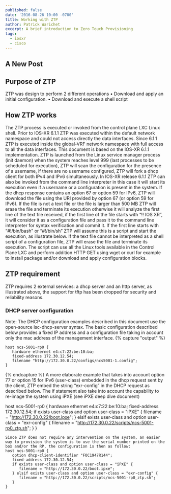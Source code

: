 ```yaml
---
published: false
date: '2016-08-26 10:00 -0700'
title: Working with ZTP
author: Patrick Warichet
excerpt: A brief introduction to Zero Touch Provisioning
tags:
  - iosxr
  - cisco
---
```

## A New Post
## Purpose of ZTP
ZTP was design to perform 2 different operations
•	Download and apply an initial configuration.
•	Download and execute a shell script

## How ZTP works
The ZTP process is executed or invoked from the control plane LXC Linux shell. Prior to IOS-XR 6.1.1 ZTP was executed within the default network namespace and could not access directly the data interfaces. Since 6.1.1 ZTP is executed inside the global-VRF network namespace with full access to all the data interfaces. This document is based on the IOS-XR 6.1.1 implementation.
ZTP is launched from the Linux service manager process (init daemon) when the system reaches level 999 (last processes to be scheduled for execution), ZTP will scan the configuration for the presence of a username, if there are no username configured,  ZTP will fork a dhcp client for both IPv4 and IPv6 simultaneously.
In IOS-XR release 6.1.1 ZTP can also be invoked from the command line interpreter in this case it will start its execution even if a username or a configuration is present in the system. 
If the dhcp response contains an option 67 or option 59 for IPv6, ZTP will download the file using the URI provided by option 67 (or option 59 for IPv6). If the file is not a text file or the file is larger than 500 MB ZTP will erase the file and terminate its execution otherwise it will analyze the first line of the text file received, if the first line of the file starts with “!! IOS XR”, it will consider it as a configuration file and pass it to the command line interpreter for syntax verification and commit it. If the first line starts with “#!/bin/bash” or “#!/bin/sh” ZTP will assume this is a script and start the execution, as illustrate below. If the text file cannot be interpreted as a shell script of a configuration file, ZTP will erase the file and terminate its execution.
The script can use all the Linux tools available in the Control Plane LXC and perform addition HTTP GET using wget or curl for example to install package and/or download and apply configuration blocks. 

## ZTP requirement
ZTP requires 2 external services: a dhcp server and an http server, as illustrated above, the support for tftp has been dropped for security and reliability reasons.

### DHCP server configuration
Note: The DHCP configuration examples described in this document use the open-source isc-dhcp-server syntax.
The basic configuration described below provides a fixed IP address and a configuration file taking in account only the mac address of the management interface.
{% capture "output" %}
```
host ncs-5001-rp0 {
   hardware ethernet e4:c7:22:be:10:ba;
   fixed-address 172.30.12.54;
   filename "http://172.30.0.22/configs/ncs5001-1.config";
}
```
{% endcapture %}
A more elaborate example that takes into account option 77 or option 15 for IPv6 (user-class) embedded in the dhcp request sent by the client, ZTP embed the string “exr-config” in the DHCP request as described below. The if statement also take into account the capability to re-image the system using iPXE (see iPXE deep dive document)

host ncs-5001-rp0 {
   hardware ethernet e4:c7:22:be:10:ba;
   fixed-address 172.30.12.54;
   if exists user-class and option user-class = "iPXE" {
      filename = "http://172.30.0.22/boot.ipxe";
   } elsif exists user-class and option user-class = "exr-config" {
      filename = "http://172.30.0.22/scripts/ncs-5001-rp0_ztp.sh";
   }
}
```
Since ZTP does not require any intervention on the system, an easier way to provision the system is to use the serial number printed on the box and/or the RP, the configuration is then as follow:
host ncs-5001-rp0 {
   option dhcp-client-identifier "FOC1947R144";
   fixed-address 172.30.12.54;
   if exists user-class and option user-class = "iPXE" {
      filename = "http://172.30.0.22/boot.ipxe";
   } elsif exists user-class and option user-class = "exr-config" {
      filename = "http://172.30.0.22/scripts/ncs-5001-rp0_ztp.sh";
   }
}
